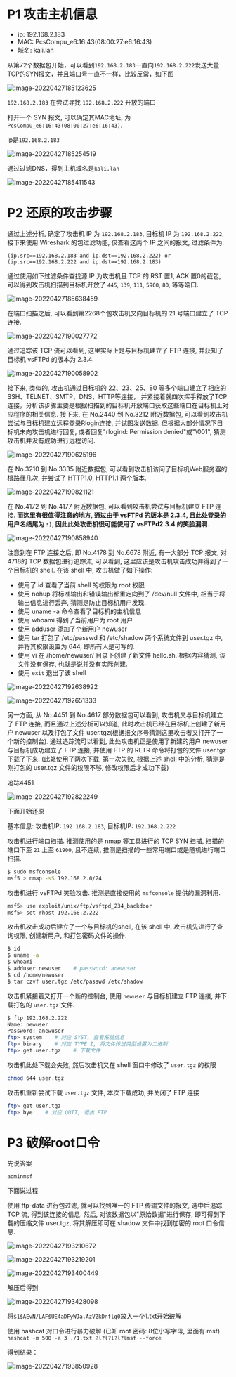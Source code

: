 # P1 攻击主机信息

- ip: 192.168.2.183
- MAC:  PcsCompu_e6:16:43(08:00:27:e6:16:43)
- 域名: kali.lan

从第72个数据包开始，可以看到`192.168.2.183`一直向`192.168.2.222`发送大量TCP的SYN报文，并且端口号一直不一样，比较反常，如下图

![image-20220427185123625](README.assets/image-20220427185123625.png)

 `192.168.2.183` 在尝试寻找 `192.168.2.222` 开放的端口

打开一个 SYN 报文,  可以确定其MAC地址,  为 `PcsCompu_e6:16:43(08:00:27:e6:16:43)`.

ip是`192.168.2.183`

![image-20220427185254519](README.assets/image-20220427185254519.png)

通过过滤DNS，得到主机域名是`kali.lan`

![image-20220427185411543](README.assets/image-20220427185411543.png)

# P2 还原的攻击步骤

通过上述分析, 确定了攻击机 IP 为 `192.168.2.183`, 目标机 IP 为 `192.168.2.222`, 接下来使用 Wireshark 的包过滤功能, 仅查看这两个 IP 之间的报文, 过滤条件为:

`(ip.src==192.168.2.183 and ip.dst==192.168.2.222) or (ip.src==192.168.2.222 and ip.dst==192.168.2.183)`

通过使用如下过滤条件查找源 IP 为攻击机且 TCP 的 RST 置1, ACK 置0的截包, 可以得到攻击机扫描到目标机开放了 `445`, `139`, `111`, `5900`, `80`, 等等端口.

![image-20220427185638459](README.assets/image-20220427185638459.png)

在端口扫描之后, 可以看到第2268个包攻击机又向目标机的 21 号端口建立了 TCP连接.

![image-20220427190027772](README.assets/image-20220427190027772.png)

通过追踪该 TCP 流可以看到, 这里实际上是与目标机建立了 FTP 连接, 并获知了目标机 vsFTPd 的版本为 2.3.4.

![image-20220427190058902](README.assets/image-20220427190058902.png)

接下来, 类似的, 攻击机通过目标机的 22、23、25、80 等多个端口建立了相应的SSH、TELNET、SMTP、DNS、HTTP等连接， 并紧接着就四次挥手释放了TCP连接，分析该步骤主要是根据扫描到的目标机开放端口获取这些端口在目标机上对应程序的相关信息.
接下来, 在 No.2440 到 No.3212 附近数据包, 可以看到攻击机尝试与目标机建立远程登录Rlogin连接, 并试图发送数据. 但根据大部分情况下目标机未向攻击机进行回复, 或者回复"rlogind: Permission denied"或"\001", 猜测攻击机并没有成功进行远程访问.

![image-20220427190625196](README.assets/image-20220427190625196.png)

在 No.3210 到 No.3335 附近数据包, 可以看到攻击机访问了目标机Web服务器的根路径几次, 并尝试了 HTTP1.0, HTTP1.1 两个版本.

![image-20220427190821121](README.assets/image-20220427190821121.png)

在 No.4172 到 No.4177 附近数据包, 可以看到攻击机尝试与目标机建立 FTP 连接. **而这里有很值得注意的地方, 通过由于 vsFTPd 的版本是 2.3.4, 且此处登录的用户名结尾为 `:)`, 因此此处攻击机很可能使用了 vsFTPd2.3.4 的笑脸漏洞**.

![image-20220427190858940](README.assets/image-20220427190858940.png)

注意到在 FTP 连接之后, 即 No.4178 到 No.6678 附近, 有一大部分 TCP 报文, 对4718的 TCP 数据包进行追踪流, 可以看到, 这里应该是攻击机攻击成功并得到了一个目标机的 shell. 在该 shell 中, 攻击机做了如下操作:

- 使用了 id 查看了当前 shell 的权限为 root 权限
- 使用 nohup 将标准输出和错误输出都重定向到了 /dev/null 文件中, 相当于将输出信息进行丢弃, 猜测是防止目标机用户发现.
- 使用 uname -a 命令查看了目标机的主机信息
- 使用 whoami 得到了当前用户为 root 用户
- 使用 adduser 添加了个新用户 newuser
- 使用 tar 打包了 /etc/passwd 和 /etc/shadow 两个系统文件到 user.tgz 中, 并将其权限设置为 644, 即所有人是可写的.
- 使用 vi 在 /home/newuser/ 目录下创建了新文件 hello.sh. 根据内容猜测, 该文件没有保存, 也就是说并没有实际创建.
- 使用 `exit` 退出了该 shell 

![image-20220427192638922](README.assets/image-20220427192638922.png)

![image-20220427192651333](README.assets/image-20220427192651333.png)

另一方面, 从 No.4451 到 No.4617 部分数据包可以看到, 攻击机又与目标机建立了 FTP 连接, 而且通过上述分析可以知道, 此时攻击机已经在目标机上创建了新用户 newuser 以及打包了文件 user.tgz(根据报文序号猜测这里攻击者又打开了一个新的控制台).
通过追踪流可以看到, 此处攻击机正是使用了新建的用户 newuser 与目标机成功建立了 FTP 连接, 并使用 FTP 的 RETR 命令将打包的文件 user.tgz 下载了下来. (此处使用了两次下载, 第一次失败, 根据上述 shell 中的分析, 猜测是刚打包的 user.tgz 文件的权限不够, 修改权限后才成功下载)

追踪4451

![image-20220427192822249](README.assets/image-20220427192822249.png)

下面开始还原

基本信息: 攻击机IP: `192.168.2.183`, 目标机IP: `192.168.2.222`

攻击机进行端口扫描. 推测使用的是 nmap 等工具进行的 TCP SYN 扫描, 扫描的端口下至 `21` 上至 `61900`, 且不连续, 推测是扫描的一些常用端口或是随机进行端口扫描.

```bash
$ sudo msfconsole
msf5 > nmap -sS 192.168.2.0/24
```

攻击机进行 vsFTPd 笑脸攻击. 推测是直接使用的 `msfconsole` 提供的漏洞利用.

```bash
msf5> use exploit/unix/ftp/vsftpd_234_backdoor
msf5> set rhost 192.168.2.222
```

攻击机攻击成功后建立了一个与目标机的shell, 在该 shell 中, 攻击机先进行了查询权限, 创建新用户, 和打包密码文件的操作.

```bash
$ id
$ uname -a
$ whoami
$ adduser newuser    # password: anewuser
$ cd /home/newuser
$ tar czvf user.tgz /etc/passwd /etc/shadow
```

攻击机紧接着又打开一个新的控制台, 使用 `newuser` 与目标机建立 FTP 连接, 并下载打包的 `user.tgz` 文件.

```bash
$ ftp 192.168.2.222
Name: newuser
Password: anewuser
ftp> system    # 对应 SYST, 查看系统信息
ftp> binary    # 对应 TYPE I, 将文件传送类型设置为二进制
ftp> get user.tgz    # 下载文件
```

攻击机此处下载会失败, 然后攻击机又在 shell 窗口中修改了 `user.tgz` 的权限

```bash
chmod 644 user.tgz
```

攻击机重新尝试下载 `user.tgz` 文件, 本次下载成功, 并关闭了 FTP 连接

```bash
ftp> get user.tgz
ftp> bye    # 对应 QUIT, 退出 FTP
```

# P3 破解root口令

先说答案

`adminmsf`

下面说过程

使用 ftp-data 进行包过滤, 就可以找到唯一的 FTP 传输文件的报文, 选中后追踪 TCP 流, 得到该连接的信息. 然后, 对该数据包以"原始数据"进行保存, 即可得到下载的压缩文件 user.tgz, 将其解压即可在 shadow 文件中找到加密的 root 口令信息.

![image-20220427193210672](README.assets/image-20220427193210672.png)

![image-20220427193219201](README.assets/image-20220427193219201.png)

![image-20220427193400449](README.assets/image-20220427193400449.png)

解压后得到

![image-20220427193428098](README.assets/image-20220427193428098.png)

将`$1$AEvN/LAF$UE4aDFyWJa.AzVZkDnflq0`放入一个1.txt开始破解

使用 hashcat 对口令进行暴力破解 (已知 root 密码: 8位小写字母, 里面有 msf)
`hashcat -m 500 -a 3 ./1.txt ?l?l?l?l?lmsf --force`

得到结果：

![image-20220427193850928](README.assets/image-20220427193850928.png)